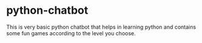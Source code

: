 # python-chatbot
This is very basic python chatbot that helps in learning python and contains some fun games according to the level you choose. 

